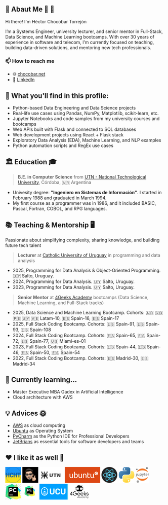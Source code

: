## 🦁 Abaut Me 🦮 🐍

Hi there! I'm Héctor Chocobar Torrejón

I’m a Systems Engineer, university lecturer, and senior mentor in Full-Stack, Data Science, and Machine Learning bootcamps. With over 30 years of experience in software and telecom, I’m currently focused on teaching, building data-driven solutions, and mentoring new tech professionals.

### 📫 How to reach me

- 🌐 [chocobar.net](https://chocobar.net)
- 🔗 [LinkedIn](https://www.linkedin.com/in/hector-chocobar/)

## 🚀 What you'll find in this profile:

- Python-based Data Engineering and Data Science projects
- Real-life use cases using Pandas, NumPy, Matplotlib, scikit-learn, etc.
- Jupyter Notebooks and code samples from my university courses and bootcamps
- Web APIs built with Flask and connected to SQL databases
- Web development projects using React + Flask stack
- Exploratory Data Analysis (EDA), Machine Learning, and NLP examples
- Python automation scripts and RegEx use cases

## 🏛️ Education 🎓

> **B.E. in Computer Science** from [UTN - National Technological University](https://www.utn.edu.ar/es/), Córdoba, 🇦🇷 Argentina

- Univesity degree: **"Ingeniero en Sistemas de Información"**. I started in February 1988 and graduated in March 1994.
- My first course as a programmer was in 1986, and it included BASIC, Pascal, Fortran, COBOL, and RPG languages.

## 📚 Teaching & Mentorship 🖥️

Passionate about simplifying complexity, sharing knowledge, and building future tech talent


> **Lecturer** at [Catholic University of Uruguay](https://ucu.edu.uy) in programming and data analysis

- 2025, Programming for Data Analysis & Object-Oriented Programming. 🇺🇾 Salto, Uruguay.
- 2024, Programming for Data Analysis. 🇺🇾 Salto, Uruguay.
- 2023, Programming for Data Analysis. 🇺🇾 Salto, Uruguay.

> **Senior Mentor** at [4Geeks Academy](https://4geeksacademy.com/) bootcamps (Data Science, Machine Learning, and Full-Stack tracks)

- 2025, Data Science and Machine Learning Bootcamp. Cohorts: 🇦🇷 🇨🇴 🇵🇪 🇺🇾 🇻🇪 Latam-10, 🇪🇸 Spain-16, 🇪🇸 Spain-17
- 2025, Full Stack Coding Bootcamp. Cohorts: 🇪🇸 Spain-91, 🇪🇸 Spain-93, 🇪🇸 Spain-108
- 2024, Full Stack Coding Bootcamp. Cohorts: 🇪🇸 Spain-65, 🇪🇸 Spain-72, 🇪🇸 Spain-77, 🇺🇸 Miami-es-01
- 2023, Full Stack Coding Bootcamp. Cohorts: 🇪🇸 Spain-44, 🇪🇸 Spain-46, 🇪🇸 Spain-50, 🇪🇸 Spain-54
- 2022, Full Stack Coding Bootcamp. Cohorts: 🇪🇸 Madrid-30, 🇪🇸 Madrid-34

## 🌱 Currently learning...

- Máster Executive MBA Gadex in Artificial Intelligence
- Cloud architecture with AWS

## 💡 Advices 🌞 

- [AWS](https://aws.amazon.com/) as cloud computing
- [Ubuntu](https://ubuntu.com/download/desktop) as Operating System
- [PyCharm](https://www.jetbrains.com/pycharm/download/) as the Python IDE for Professional Developers
- [JetBrians](https://www.jetbrains.com/) as essential tools for software developers and teams


## ❤️ I like it as well 🚀

<img src="./img/logo-hcht-uk.jpg"
     width="50" height="50"
     alt="I stand with Ukraine">
<img src="./img/gravatar-hector.png"
     height="50"
     alt="Avatar de Héctor">
<img src="./img/logo-utn.png"
     height="50"
     alt="Universidad Tecnológica Nacional">
<img src="./img/logo-ubuntu.png"
     height="50"
     alt="Logo Ubuntu">
<img src="./img/logo-reactjs.png"
     height="50"
     alt="Logo React">
<img src="./img/logo-python.png"
     height="50"
     alt="Logo Python">
<img src="./img/logo-jupyter.svg"
     height="50"
     alt="Logo Jupyter">
<img src="./img/logo-pycharm.jpeg"
     height="50"
     alt="Logo PyCharm">
<img src="./img/logo-pycharm-edu.jpeg"
     height="50"
     alt="Logo PyCharm">
<img src="./img/logo-ucu.png"
     height="50"
     alt="Logo Catholic University of Uruguay">
<img src="./img/logo-4geeks.png"
     height="50"
     alt="Logo 4Geeks Academy">

